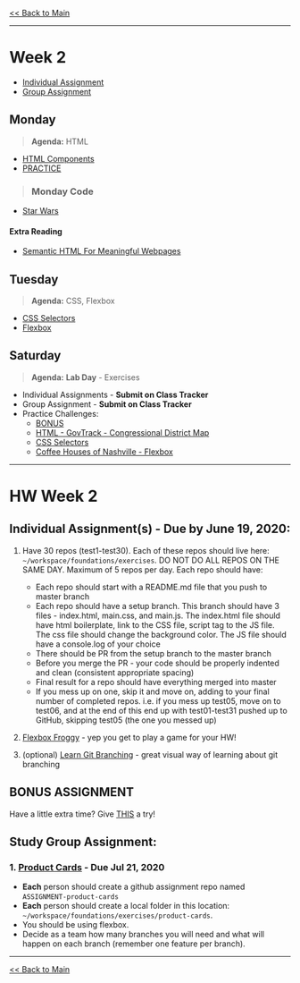 [<< Back to Main](../README.md)

---

# Week 2
- [Individual Assignment](#hw-week-2)
- [Group Assignment](#study-group-assignment)

## Monday
> **Agenda:** HTML
- [HTML Components](HTML_Components.md)
- [PRACTICE](HTML_Components.md#practice)

> ### Monday Code
- [Star Wars](./code/html101)

#### Extra Reading
- [Semantic HTML For Meaningful Webpages](https://seekbrevity.com/semantic-markup-important-web-design/)

## Tuesday
> **Agenda:** CSS, Flexbox
- [CSS Selectors](CSS_SELECTORS.md)
- [Flexbox](FLEXBOX.md)

## Saturday
> **Agenda:** **Lab Day** - Exercises
- Individual Assignments - **Submit on Class Tracker**
- Group Assignment - **Submit on Class Tracker**
- Practice Challenges:
    - [BONUS](#bonus-assignment)
    - [HTML - GovTrack - Congressional District Map](HTML_Components.md#practice)
    - [CSS Selectors](CSS_SELECTORS.md#practice)
    - [Coffee Houses of Nashville - Flexbox](FLEXBOX.md#practice-coffee-houses-of-nashville)
---
# HW Week 2
## Individual Assignment(s) - Due by June 19, 2020:
1.  Have 30 repos (test1-test30). Each of these repos should live here: `~/workspace/foundations/exercises`.  DO NOT DO ALL REPOS ON THE SAME DAY.  Maximum of 5 repos per day.  Each repo should have:
    * Each repo should start with a README.md file that you push to master branch
    * Each repo should have a setup branch. This branch should have 3 files - index.html, main.css, and main.js. The index.html file should have html boilerplate, link to the CSS file, script tag to the JS file. The css file should change the background color.  The JS file should have a console.log of your choice
    * There should be PR from the setup branch to the master branch
    * Before you merge the PR - your code should be properly indented and clean (consistent appropriate spacing)
    * Final result for a repo should have everything merged into master
    * If you mess up on one, skip it and move on, adding to your final number of completed repos. i.e. if you mess up test05, move on to test06, and at the end of this end up with test01-test31 pushed up to GitHub, skipping test05 (the one you messed up)

2.  [Flexbox Froggy](https://flexboxfroggy.com/) - yep you get to play a game for your HW!
3.  (optional) [Learn Git Branching](https://learngitbranching.js.org/?locale=en_US)  - great visual way of learning about git branching

## BONUS ASSIGNMENT
Have a little extra time?  Give [THIS](https://github.com/nss-nightclass-projects/exercise-vault/blob/master/CSS_theme_challenge.md) a try!

## Study Group Assignment:
### 1. [Product Cards](https://github.com/nss-nightclass-projects/exercise-vault/blob/master/HTML_CSS_product_cards.md) - Due Jul 21, 2020
- **Each** person should create a github assignment repo named `ASSIGNMENT-product-cards`
-  **Each** person should create a local folder in this location: `~/workspace/foundations/exercises/product-cards`. 
- You should be using flexbox. 
- Decide as a team how many branches you will need and what will happen on each branch (remember one feature per branch).

---
[<< Back to Main](../README.md)
